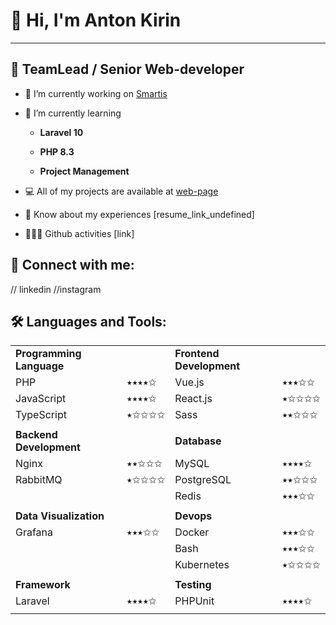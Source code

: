 
# 👋 Hi, I'm Anton Kirin

---

## 🧟 TeamLead / Senior Web-developer

- 💼 I’m currently working on [Smartis](https://smartis.bi/)

- 🌱 I’m currently learning

    - **Laravel 10**

    - **PHP 8.3**

    - **Project Management**

- 💻 All of my projects are available at [web-page](https://kirin-bear.ru/works)

- 📄 Know about my experiences [resume_link_undefined]

- 🧑🏼‍💻 Github activities [link]

## 🔗 Connect with me:

// linkedin  //instagram



## 🛠️ Languages and Tools:

|||||
|-|-|-|-|
|**Programming Language**||**Frontend Development**||
|PHP|⭑⭑⭑⭑✩ |Vue.js|⭑⭑⭑✩✩ |
|JavaScript|⭑⭑⭑⭑✩ |React.js|⭑✩✩✩✩ |
|TypeScript|⭑✩✩✩✩ |Sass|⭑⭑✩✩✩ |
|||||
|**Backend Development**||**Database**||
|Nginx|⭑⭑✩✩✩ |MySQL|⭑⭑⭑⭑✩ |
|RabbitMQ|⭑✩✩✩✩ |PostgreSQL|⭑⭑✩✩✩ |
|||Redis|⭑⭑⭑✩✩ |
|||||
|**Data Visualization**||**Devops**||
|Grafana|⭑⭑⭑✩✩ |Docker|⭑⭑⭑✩✩ |
|||Bash|⭑⭑⭑✩✩ |
|||Kubernetes|⭑✩✩✩✩ |
|||||
|**Framework**||**Testing**||
|Laravel|⭑⭑⭑⭑✩ |PHPUnit|⭑⭑⭑⭑✩ |
|||||




